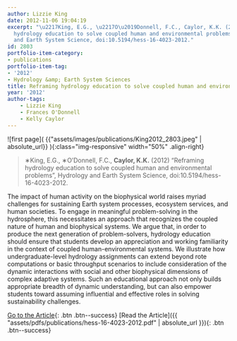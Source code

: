 ```yaml
---
author: Lizzie King
date: 2012-11-06 19:04:19
excerpt: "\u2217King, E.G., \u2217O\u2019Donnell, F.C., Caylor, K.K. (2012) \u201CReframing
  hydrology education to solve coupled human and environmental problems\u201D, Hydrology
  and Earth System Science, doi:10.5194/hess-16-4023-2012."
id: 2803
portfolio-item-category:
- publications
portfolio-item-tag:
- '2012'
- Hydrology &amp; Earth System Sciences
title: Reframing hydrology education to solve coupled human and environmental problems
year: '2012'
author-tags:
    - Lizzie King
    - Frances O'Donnell
    - Kelly Caylor
---
```


![first page]( {{"assets/images/publications/King2012_2803.jpeg" | absolute_url}} ){:class="img-responsive" width="50%" .align-right}

> ∗King, E.G., ∗O’Donnell, F.C., **Caylor, K.K.** (2012) “Reframing hydrology education to solve coupled human and environmental problems”, Hydrology and Earth System Science, doi:10.5194/hess-16-4023-2012.


The impact of human activity on the biophysical world raises myriad challenges for sustaining Earth system processes, ecosystem services, and human societies. To engage in meaningful problem-solving in the hydrosphere, this necessitates an approach that recognizes the coupled nature of human and biophysical systems. We argue that, in order to produce the next generation of problem-solvers, hydrology education should ensure that students develop an appreciation and working familiarity in the context of coupled human-environmental systems. We illustrate how undergraduate-level hydrology assignments can extend beyond rote computations or basic throughput scenarios to include consideration of the dynamic interactions with social and other biophysical dimensions of complex adaptive systems. Such an educational approach not only builds appropriate breadth of dynamic understanding, but can also empower students toward assuming influential and effective roles in solving sustainability challenges.


[Go to the Article](http://dx.doi.org/10.5194/hess-16-4023-2012){: .btn .btn--success} [Read the Article]({{ "assets/pdfs/publications/hess-16-4023-2012.pdf" | absolute_url }}){: .btn .btn--success}